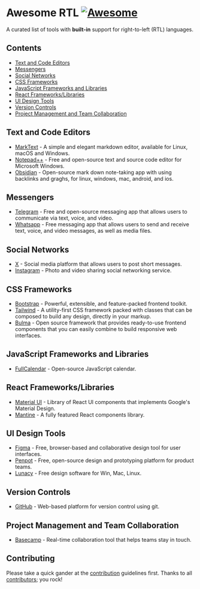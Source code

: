 # Awesome RTL [![Awesome](https://awesome.re/badge.svg)](https://awesome.re)
A curated list of tools with **built-in** support for right-to-left (RTL) languages.

## Contents
- [Text and Code Editors](#text-and-code-editors)
- [Messengers](#messengers)
- [Social Networks](#social-networks)
- [CSS Frameworks](#css-frameworks)
- [JavaScript Frameworks and Libraries](#javascript-frameworks-and-libraries)
- [React Frameworks/Libraries](#react-frameworkslibraries)
- [UI Design Tools](#ui-design-tools)
- [Version Controls](#version-controls)
- [Project Management and Team Collaboration](#project-management-and-team-collaboration)

## Text and Code Editors
- [MarkText](https://www.marktext.cc/) - A simple and elegant markdown editor, available for Linux, macOS and Windows.
- [Notepad++](https://notepad-plus-plus.org/) - Free and open-source text and source code editor for Microsoft Windows.
- [Obsidian](https://obsidian.md/) - Open-source mark down note-taking app with using backlinks and graghs, for linux, windows, mac, android, and ios. 

## Messengers
- [Telegram](https://telegram.org/) - Free and open-source messaging app that allows users to communicate via text, voice, and video.
- [Whatsapp](https://www.whatsapp.com/) - Free messaging app that allows users to send and receive text, voice, and video messages, as well as media files.

## Social Networks
- [X](https://x.com/) - Social media platform that allows users to post short messages.
- [Instagram](https://www.instagram.com/) - Photo and video sharing social networking service.

## CSS Frameworks
- [Bootstrap](https://getbootstrap.com/) - Powerful, extensible, and feature-packed frontend toolkit.
- [Tailwind](https://tailwindcss.com/) - A utility-first CSS framework packed with classes that can be composed to build any design, directly in your markup.
- [Bulma](https://bulma.io/) - Open source framework that provides ready-to-use frontend components that you can easily combine to build responsive web interfaces.

## JavaScript Frameworks and Libraries
- [FullCalendar](https://fullcalendar.io/) - Open-source JavaScript calendar.

## React Frameworks/Libraries
- [Material UI](https://mui.com/material-ui/) - Library of React UI components that implements Google's Material Design.
- [Mantine](https://mantine.dev/) - A fully featured React components library.

## UI Design Tools
- [Figma](https://www.figma.com/) - Free, browser-based and collaborative design tool for user interfaces.
- [Penpot](https://penpot.app/) - Free, open-source design and prototyping platform for product teams.
- [Lunacy](https://icons8.com/lunacy) - Free design software for Win, Mac, Linux.

## Version Controls
- [GitHub](https://github.com/) - Web-based platform for version control using git.

## Project Management and Team Collaboration
- [Basecamp](https://basecamp.com/) - Real-time collaboration tool that helps teams stay in touch.

## Contributing
Please take a quick gander at the [contribution](https://github.com/sir-kokabi/awesome-rtl/blob/main/CONTRIBUTING.md) guidelines first. Thanks to all [contributors](https://github.com/sir-kokabi/awesome-rtl/graphs/contributors); you rock!
